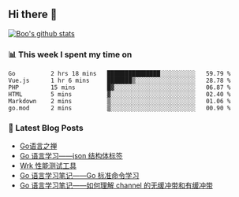 ## Hi there 👋

[![Boo's github stats](https://github-readme-stats.vercel.app/api?username=0xAiKang)](https://github.com/anuraghazra/github-readme-stats)

<!-- [![Most Used Langs](https://github-readme-stats.vercel.app/api/top-langs/?username=0xAiKang)](https://github.com/anuraghazra/github-readme-stats) -->

### 📊 This week I spent my time on
<!--START_SECTION:waka-->

```text
Go          2 hrs 18 mins   ███████████████░░░░░░░░░░   59.79 %
Vue.js      1 hr 6 mins     ███████▒░░░░░░░░░░░░░░░░░   28.78 %
PHP         15 mins         █▓░░░░░░░░░░░░░░░░░░░░░░░   06.87 %
HTML        5 mins          ▓░░░░░░░░░░░░░░░░░░░░░░░░   02.40 %
Markdown    2 mins          ▒░░░░░░░░░░░░░░░░░░░░░░░░   01.06 %
go.mod      2 mins          ▒░░░░░░░░░░░░░░░░░░░░░░░░   00.90 %
```

<!--END_SECTION:waka-->

### 📕 Latest Blog Posts
<!-- BLOG-POST-LIST:START -->
- [Go语言之禅](https://www.0x2beace.com/the-en-of-go/)
- [Go 语言学习——json 结构体标签](https://www.0x2beace.com/go-language-study-notes-json-structure-tag/)
- [Wrk 性能测试工具](https://www.0x2beace.com/wrk-performance-testing-tool/)
- [Go 语言学习笔记——Go 标准命令学习](https://www.0x2beace.com/go-language-study-notes-standard-command-learning/)
- [Go 语言学习笔记——如何理解 channel 的无缓冲带和有缓冲带](https://www.0x2beace.com/go-language-study-notes-how-to-understand-the-channel-without-buffer-and-with-buffer/)
<!-- BLOG-POST-LIST:END -->

